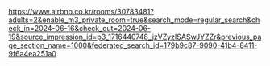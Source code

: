 https://www.airbnb.co.kr/rooms/30783481?adults=2&enable_m3_private_room=true&search_mode=regular_search&check_in=2024-06-16&check_out=2024-06-19&source_impression_id=p3_1716440748_jzVZyzISASwJYZZr&previous_page_section_name=1000&federated_search_id=179b9c87-9090-41b4-8411-9f6a4ea251a0

